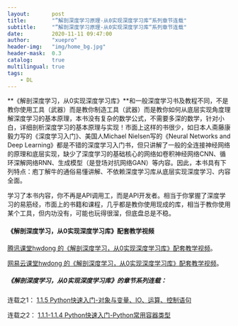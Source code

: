 ```yaml
---
layout:       post
title:        "”解剖深度学习原理-从0实现深度学习库“系列章节连载"
subtitle:     "”解剖深度学习原理-从0实现深度学习库“系列章节连载"
date:         2020-11-11 09:47:00
author:       "xuepro"
header-img:   "img/home_bg.jpg"
header-mask:  0.3
catalog:      true
multilingual: true
tags:
    - DL
---
```


**《解剖深度学习，从0实现深度学习库》**和一般深度学习书及教程不同，不是教你使用工具（武器）而是教你制造工具（武器）而是教你如何从底层实现角度理解深度学习的基本原理，本书没有复杂的数学公式，不需要多深的数学，针对小白，详细剖析深度学习的基本原理与实现！市面上这样的书很少，如日本人斋藤康毅力写的《深度学习入门》、美国人Michael Nielsen写的《Neural Networks and Deep Learning》都是不错的深度学习入门书，但只讲解了一般的全连接神经网络的原理和底层实现，缺少了深度学习的基础核心的网络如卷积神经网络CNN、循环深解网络RNN、生成模型（是登场对抗网络GAN）等内容。因此，本书具有下列特点：庖丁解牛的通俗易懂讲解、不依赖深度学习库从底层实现深度学习、内容全面。

学习了本书内容，你不再是API调用工，而是API开发者。相当于你掌握了深度学习的易筋经，市面上的书籍和课程，几乎都是教你使用现成的库，相当于教你使用某个工具，但内功没有，可能也玩得很溜，但底盘总是不稳。

#### 《解剖深度学习，从0实现深度学习库》配套教学视频

[腾讯课堂hwdong 的《解剖深度学习，从0实现深度学习库》配套教学视频](https://ke.qq.com/course/2996033?tuin=ac5537fd)。

[网易云课堂hwdong 的《解剖深度学习，从0实现深度学习库》配套教学视频](https://study.163.com/course/courseMain.htm?courseId=1210746801&share=2&shareId=400000000236023)。



##### 《解剖深度学习，从0实现深度学习库》的章节系列连载：

连载之1：
[1.1.5 Python快速入门-对象与变量、IO、运算、控制语句](https://www.jianshu.com/p/c228c746daae)


连载之2：
[1.1.1-1.1.4 Python快速入门-Python常用容器类型](https://www.jianshu.com/p/160224b94529)
